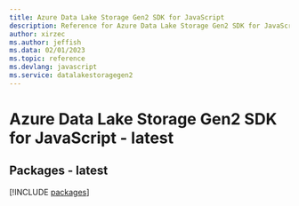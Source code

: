 ```yaml
---
title: Azure Data Lake Storage Gen2 SDK for JavaScript
description: Reference for Azure Data Lake Storage Gen2 SDK for JavaScript
author: xirzec
ms.author: jeffish
ms.data: 02/01/2023
ms.topic: reference
ms.devlang: javascript
ms.service: datalakestoragegen2
---
```

# Azure Data Lake Storage Gen2 SDK for JavaScript - latest
## Packages - latest
[!INCLUDE [packages](data-lake-storage-gen2-index.md)]